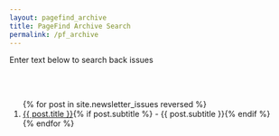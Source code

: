 ```yaml
---
layout: pagefind_archive
title: PageFind Archive Search
permalink: /pf_archive
---
```


<!-- markdownlint-disable MD033 -->

Enter text below to search back issues

<div id="pf2search"></div>
<script type="type/javascript">
if (document.readyState !== 'loading') {
    console.log('document is already ready, just execute code here');
    PagefindUI({ element: "#pf2search", showSubResults: true });
} else {
    console.log('Adding eventlistner');
    window.addEventListener('DOMContentLoaded', (event) => {
        new PagefindUI({ element: "#pf2search", showSubResults: true });
    });
}
</script>

<br/><br/>

<ol class="archive-issue">
{% for post in site.newsletter_issues reversed %}
    <li><a href="{{ post.url | remove: '.html'}}">{{ post.title }}</a>{% if post.subtitle %} - {{ post.subtitle }}{% endif %}</li>
{% endfor %}
</ol>
